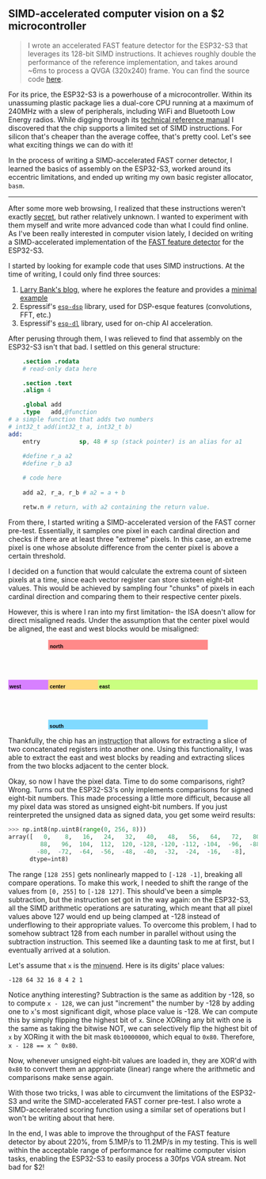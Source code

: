 ## SIMD-accelerated computer vision on a $2 microcontroller

> I wrote an accelerated FAST feature detector for the ESP32-S3 that leverages its 128-bit SIMD instructions. It achieves roughly double the performance of the reference implementation, and takes around ~6ms to process a QVGA (320x240) frame. You can find the source code [here](https://github.com/shraiwi/simd-fast-esp32s3).

For its price, the ESP32-S3 is a powerhouse of a microcontroller. Within its unassuming plastic package lies a dual-core CPU running at a maximum of 240MHz with a slew of peripherals, including WiFi and Bluetooth Low Energy radios. While digging through its [technical reference manual](https://www.espressif.com/sites/default/files/documentation/esp32-s3_technical_reference_manual_en.pdf) I discovered that the chip supports a limited set of SIMD instructions. For silicon that's cheaper than the average coffee, that's pretty cool. Let's see what exciting things we can do with it!

In the process of writing a SIMD-accelerated FAST corner detector, I learned the basics of assembly on the ESP32-S3, worked around its eccentric limitations, and ended up writing my own basic register allocator, `basm`.

---

After some more web browsing, I realized that these instructions weren't exactly [secret](https://bitbanksoftware.blogspot.com/2024/01/surprise-esp32-s3-has-few-simd.html), but rather relatively unknown. I wanted to experiment with them myself and write more advanced code than what I could find online. As I've been really interested in computer vision lately, I decided on writing a SIMD-accelerated implementation of the [FAST feature detector](https://en.wikipedia.org/wiki/Features_from_accelerated_segment_test) for the ESP32-S3. 

I started by looking for example code that uses SIMD instructions. At the time of writing, I could only find three sources:

1. [Larry Bank's blog](https://bitbanksoftware.blogspot.com/), where he explores the feature and provides a [minimal example](https://bitbanksoftware.blogspot.com/2024/01/esp32-s3-simd-minimal-example.html)
2. Espressif's [`esp-dsp`](https://github.com/espressif/esp-dsp) library, used for DSP-esque features (convolutions, FFT, etc.)
3. Espressif's [`esp-dl`](https://github.com/espressif/esp-dl) library, used for on-chip AI acceleration.

After perusing through them, I was relieved to find that assembly on the ESP32-S3 isn't that bad. I settled on this general structure:

```S
    .section .rodata
	# read-only data here

    .section .text
    .align 4

    .global add
    .type   add,@function
# a simple function that adds two numbers
# int32_t add(int32_t a, int32_t b)
add:
    entry           sp, 48 # sp (stack pointer) is an alias for a1
    
    #define r_a a2
    #define r_b a3

	# code here
    
	add a2, r_a, r_b # a2 = a + b

    retw.n # return, with a2 containing the return value.
```

From there, I started writing a SIMD-accelerated version of the FAST corner pre-test. Essentially, it samples one pixel in each cardinal direction and checks if there are at least three "extreme" pixels. In this case, an extreme pixel is one whose absolute difference from the center pixel is above a certain threshold.

I decided on a function that would calculate the extrema count of sixteen pixels at a time, since each vector register can store sixteen eight-bit values. This would be achieved by sampling four "chunks" of pixels in each cardinal direction and comparing them to their respective center pixels.

However, this is where I ran into my first limitation- the ISA doesn't allow for direct misaligned reads. Under the assumption that the center pixel would be aligned, the east and west blocks would be misaligned:

<svg width="400pt" height="144pt" version="1.1" viewBox="0 0 141.11 50.8" xmlns="http://www.w3.org/2000/svg">
<g>
<rect y="22.578" width="90.311" height="5.6444" fill="#d780ff"/>
<rect x="22.578" y="22.578" width="90.311" height="5.6444" fill="#ffdb80"/>
<rect x="22.578" y="-3.5527e-15" width="90.311" height="5.6444" fill="#ff8989"/>
<rect x="50.8" y="22.578" width="90.311" height="5.6444" fill="#caff80"/>
<rect x="22.578" y="45.156" width="90.311" height="5.6444" fill="#80daff"/>
<text x="23.425106" y="27.483587" fill="#000000" font-family="sans-serif" font-size="2.9551px" font-weight="bold" stroke-width=".70556" xml:space="preserve"><tspan x="23.425106" y="27.483587" fill="#000000" font-family="sans-serif" font-weight="bold" stroke-width=".70556">center</tspan></text>
<text x="51.466038" y="27.483589" fill="#000000" font-family="sans-serif" font-size="2.9551px" font-weight="bold" stroke-width=".70556" xml:space="preserve"><tspan x="51.466038" y="27.483589" fill="#000000" font-family="sans-serif" font-weight="bold" stroke-width=".70556">east</tspan></text>
<text x="0.61509866" y="27.483589" fill="#000000" font-family="sans-serif" font-size="2.9551px" font-weight="bold" stroke-width=".70556" xml:space="preserve"><tspan x="0.61509866" y="27.483589" fill="#000000" font-family="sans-serif" font-weight="bold" stroke-width=".70556">west</tspan></text>
<text x="23.487152" y="4.7862697" fill="#000000" font-family="sans-serif" font-size="2.9551px" font-weight="bold" stroke-width=".70556" xml:space="preserve"><tspan x="23.487152" y="4.7862697" fill="#000000" font-family="sans-serif" font-weight="bold" stroke-width=".70556">north</tspan></text>
<text x="23.322832" y="49.840652" fill="#000000" font-family="sans-serif" font-size="2.9551px" font-weight="bold" stroke-width=".70556" xml:space="preserve"><tspan x="23.322832" y="49.840652" fill="#000000" font-family="sans-serif" font-weight="bold" stroke-width=".70556">south</tspan></text>
</g>
</svg>

Thankfully, the chip has an <abbr title="EE.SRC.Q">instruction</abbr> that allows for extracting a slice of two concatenated registers into another one. Using this functionality, I was able to extract the east and west blocks by reading and extracting slices from the two blocks adjacent to the center block.

Okay, so now I have the pixel data. Time to do some comparisons, right? Wrong. Turns out the ESP32-S3's only implements comparisons for signed eight-bit numbers. This made processing a little more difficult, because all my pixel data was stored as unsigned eight-bit numbers. If you just reinterpreted the unsigned data as signed data, you get some weird results:

```py
>>> np.int8(np.uint8(range(0, 256, 8)))
array([   0,    8,   16,   24,   32,   40,   48,   56,   64,   72,   80,
         88,   96,  104,  112,  120, -128, -120, -112, -104,  -96,  -88,
        -80,  -72,  -64,  -56,  -48,  -40,  -32,  -24,  -16,   -8],
      dtype=int8)
```

The range `[128 255]` gets nonlinearly mapped to `[-128 -1]`, breaking all compare operations. To make this work, I needed to shift the range of the values from `[0, 255]` to `[-128 127]`. This should've been a simple subtraction, but the instruction set got in the way again: on the ESP32-S3, all the SIMD arithmetic operations are saturating, which meant that all pixel values above 127 would end up being clamped at -128 instead of underflowing to their appropriate values. To overcome this problem, I had to somehow subtract 128 from each number in parallel without using the subtraction instruction. This seemed like a daunting task to me at first, but I eventually arrived at a solution. 

Let's assume that `x` is the <abbr title="the left-hand value in a subtraction operation">minuend</abbr>. Here is its digits' place values:

```
-128 64 32 16 8 4 2 1
```

Notice anything interesting? Subtraction is the same as addition by -128, so to compute `x - 128`, we can just "increment" the number by -128 by adding one to `x`'s most significant digit, whose place value is -128. We can compute this by simply flipping the highest bit of `x`. Since XORing any bit with one is the same as taking the bitwise NOT, we can selectively flip the highest bit of `x` by XORing it with the bit mask `0b10000000`, which equal to `0x80`. Therefore, `x - 128 == x ^ 0x80`. 

Now, whenever unsigned eight-bit values are loaded in, they are XOR'd with `0x80` to convert them an appropriate (linear) range where the arithmetic and comparisons make sense again.

With those two tricks, I was able to circumvent the limitations of the ESP32-S3 and write the SIMD-accelerated FAST corner pre-test. I also wrote a SIMD-accelerated scoring function using a similar set of operations but I won't be writing about that here.

In the end, I was able to improve the throughput of the FAST feature detector by about 220%, from 5.1MP/s to 11.2MP/s in my testing. This is well within the acceptable range of performance for realtime computer vision tasks, enabling the ESP32-S3 to easily process a 30fps VGA stream. Not bad for $2!
